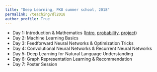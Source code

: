 ```yaml
---
title: "Deep Learning, PKU summer school, 2018"
permalink: /teaching/dl2018
author_profile: True
---
```


* Day 1: Introduction \& Mathematics ([Intro](/files/dl2018/Intro_01.pdf), [probability](/files/dl2018/probability_02.pdf), [project](/files/dl2018/project.pdf))
* Day 2: Machine Learning Basics
* Day 3: Feedforward Neural Networks \& Optimization Tricks
* Day 4: Convolutional Neural Networks \& Recurrent Neural Networks
* Day 5: Deep Learning for Natural Language Understanding
* Day 6: Graph Representation Learning \& Recommendation
* Day 7: Poster Session
